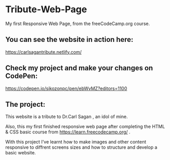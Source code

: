 # Tribute-Web-Page
My first Responsive Web Page, from the freeCodeCamp.org course.

## You can see the website in action here:
https://carlsagantribute.netlify.com/

## Check my project and make your changes on CodePen:
https://codepen.io/sikozonpc/pen/ebWvMZ?editors=1100

## The project:
This website is a tribute to Dr.Carl Sagan , an idol of mine.

Also, this my first finished responsive web page after completing the HTML & CSS basic course from https://learn.freecodecamp.org/ .

With this project I've learnt how to make images and other content responsive to diffrent screens sizes and how to structure and develop a basic website.


